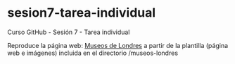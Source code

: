 # sesion7-tarea-individual
Curso GitHub - Sesión 7 - Tarea individual

Reproduce la página web: [Museos de Londres](
http://www.mclibre.org/consultar/htmlcss/ejercicios/enlaces/londres/londres-formateado.html) 
a partir de la plantilla (página web e imágenes) incluida en el directorio 
/museos-londres
